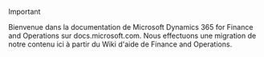 > [!IMPORTANT]
> Bienvenue dans la documentation de Microsoft Dynamics 365 for Finance and Operations sur docs.microsoft.com. Nous effectuons une migration de notre contenu ici à partir du Wiki d'aide de Finance and Operations. 

